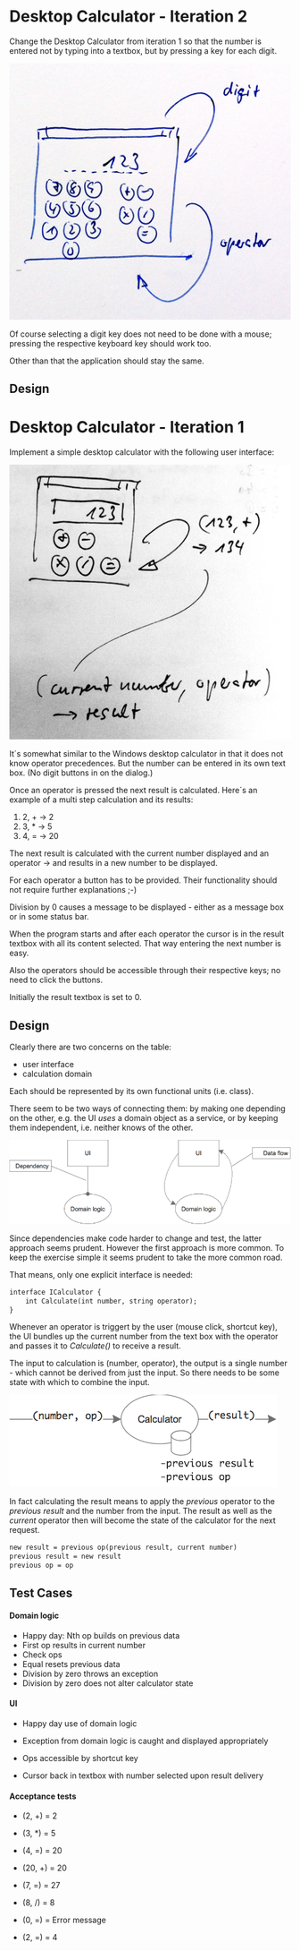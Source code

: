 # Desktop Calculator - Iteration 2
Change the Desktop Calculator from iteration 1 so that the number is entered not by typing into a textbox, but by pressing a key for each digit.

![](images/desktop_calculator_ui_sketch_iteration_2.jpg)

Of course selecting a digit key does not need to be done with a mouse; pressing the respective keyboard key should work too.

Other than that the application should stay the same.

## Design




# Desktop Calculator - Iteration 1
Implement a simple desktop calculator with the following user interface:

![](images/desktop_calculator_ui_sketch.jpg)

It´s somewhat similar to the Windows desktop calculator in that it does not know operator precedences. But the number can be entered in its own text box. (No digit buttons in on the dialog.)

Once an operator is pressed the next result is calculated. Here´s an example of a multi step calculation and its results:

1. 2, + -> 2
1. 3, * -> 5
1. 4, = -> 20

The next result is calculated with the current number displayed and an operator -> and results in a new number to be displayed.

For each operator a button has to be provided. Their functionality should not require further explanations ;-)

Division by 0 causes a message to be displayed - either as a message box or in some status bar.

When the program starts and after each operator the cursor is in the result textbox with all its content selected. That way entering the next number is easy.

Also the operators should be accessible through their respective keys; no need to click the buttons.

Initially the result textbox is set to 0.

## Design
Clearly there are two concerns on the table:

* user interface
* calculation domain

Each should be represented by its own functional units (i.e. class).

There seem to be two ways of connecting them: by making one depending on the other, e.g. the UI _uses_ a domain object as a service, or by keeping them independent, i.e. neither knows of the other.

![](images/calculator_designalternatives.png)

Since dependencies make code harder to change and test, the latter approach seems prudent. However the first approach is more common. To keep the exercise simple it seems prudent to take the more common road.

That means, only one explicit interface is needed:

	interface ICalculator {
		int Calculate(int number, string operator);
	}
	
Whenever an operator is triggert by the user (mouse click, shortcut key), the UI bundles up the current number from the text box with the operator and passes it to _Calculate()_ to receive a result.

The input to calculation is (number, operator), the output is a single number - which cannot be derived from just the input. So there needs to be some state with which to combine the input.

![](images/calculator_state.png)

In fact calculating the result means to apply the _previous_ operator to the _previous result_ and the number from the input. The result as well as the _current_ operator then will become the state of the calculator for the next request.

	new result = previous op(previous result, current number)
	previous result = new result
	previous op = op

## Test Cases

#### Domain logic

* Happy day: Nth op builds on previous data
* First op results in current number
* Check ops
* Equal resets previous data
* Division by zero throws an exception
* Division by zero does not alter calculator state

#### UI

* Happy day use of domain logic
* Exception from domain logic is caught and displayed appropriately

* Ops accessible by shortcut key
* Cursor back in textbox with number selected upon result delivery

#### Acceptance tests

* (2, +) = 2
* (3, *) = 5
* (4, =) = 20
* (20, +) = 20
* (7, =) = 27

* (8, /) = 8
* (0, =) = Error message
* (2, =) = 4
